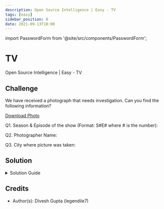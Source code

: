 ```yaml
---
description: Open Source Intelligence | Easy - TV
tags: [easy]
sidebar_position: 0
date: 2021-09-13T10:00
---
```


import PasswordForm from '@site/src/components/PasswordForm';

# TV
Open Source Intelligence | Easy - TV
## Challenge
We have received a photograph that needs investigation. Can you find the following information?

[Download Photo](./assets/TV.jfif)

Q1. Season & Episode of the show (Format: S#E# where # is the number):
<PasswordForm hash="1eadf00209c56f7b9625ead3b7c74550b36ebff800212d20d159bc5f3d10f4c5d8f913ea7863dc38a3eaf521522f961649693c959bd94e7464b290ae408ce5e6" algorithm="sha512" />

Q2. Photographer Name:
<PasswordForm hash="0a0ee357d9d06a5bf34748c98f5549fc407f28870578c487f6a682743e472066fe23e78e2fe8eaf4693143539e5c953d3e969e5480101d900985449686da6d31" algorithm="sha512" />

Q3. City where picture was taken:
<PasswordForm hash="70f7a94a26b21b5aaec5d2103faa8fd78ed0b007605998b52039197057b5da4a9ae699af7c0cf226fa0ab525db86a54e7868934e9dc5b940adc265b043c56143" algorithm="sha512" />

## Solution
<details>
  <summary>Solution Guide</summary>

  The questions here involve 2 different techniques. The first technique will be used for Question 1 which is just a simple reverse image search. We can use [**Google Images**](http://images.google.com/) for this (Another powerful option is Yandex). Just upload the image here and some similar images will show on the right, containing YouTube videos which reveal the Season and Episode of the show!

  Questions 2 and 3 will use a different technique. We will be analyzing the image's metadata or EXIF. We can use a simple website like **https://onlineexifviewer.com**. Simply upload the image here and you can see the Photographer's name under the "Artist" field. There is also a "Photo GPS Location" link you can click to see where the photo was taken on Google Maps, which will give you the city!

</details>

## Credits
- Author(s): Divesh Gupta (legendile7)